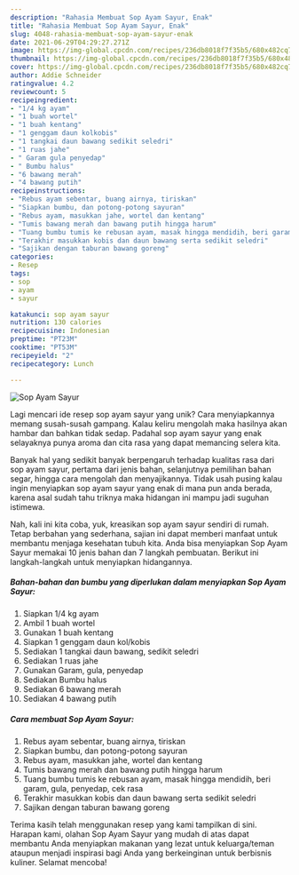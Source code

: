 ```yaml
---
description: "Rahasia Membuat Sop Ayam Sayur, Enak"
title: "Rahasia Membuat Sop Ayam Sayur, Enak"
slug: 4048-rahasia-membuat-sop-ayam-sayur-enak
date: 2021-06-29T04:29:27.271Z
image: https://img-global.cpcdn.com/recipes/236db8018f7f35b5/680x482cq70/sop-ayam-sayur-foto-resep-utama.jpg
thumbnail: https://img-global.cpcdn.com/recipes/236db8018f7f35b5/680x482cq70/sop-ayam-sayur-foto-resep-utama.jpg
cover: https://img-global.cpcdn.com/recipes/236db8018f7f35b5/680x482cq70/sop-ayam-sayur-foto-resep-utama.jpg
author: Addie Schneider
ratingvalue: 4.2
reviewcount: 5
recipeingredient:
- "1/4 kg ayam"
- "1 buah wortel"
- "1 buah kentang"
- "1 genggam daun kolkobis"
- "1 tangkai daun bawang sedikit seledri"
- "1 ruas jahe"
- " Garam gula penyedap"
- " Bumbu halus"
- "6 bawang merah"
- "4 bawang putih"
recipeinstructions:
- "Rebus ayam sebentar, buang airnya, tiriskan"
- "Siapkan bumbu, dan potong-potong sayuran"
- "Rebus ayam, masukkan jahe, wortel dan kentang"
- "Tumis bawang merah dan bawang putih hingga harum"
- "Tuang bumbu tumis ke rebusan ayam, masak hingga mendidih, beri garam, gula, penyedap, cek rasa"
- "Terakhir masukkan kobis dan daun bawang serta sedikit seledri"
- "Sajikan dengan taburan bawang goreng"
categories:
- Resep
tags:
- sop
- ayam
- sayur

katakunci: sop ayam sayur 
nutrition: 130 calories
recipecuisine: Indonesian
preptime: "PT23M"
cooktime: "PT53M"
recipeyield: "2"
recipecategory: Lunch

---
```



![Sop Ayam Sayur](https://img-global.cpcdn.com/recipes/236db8018f7f35b5/680x482cq70/sop-ayam-sayur-foto-resep-utama.jpg)

Lagi mencari ide resep sop ayam sayur yang unik? Cara menyiapkannya memang susah-susah gampang. Kalau keliru mengolah maka hasilnya akan hambar dan bahkan tidak sedap. Padahal sop ayam sayur yang enak selayaknya punya aroma dan cita rasa yang dapat memancing selera kita.

Banyak hal yang sedikit banyak berpengaruh terhadap kualitas rasa dari sop ayam sayur, pertama dari jenis bahan, selanjutnya pemilihan bahan segar, hingga cara mengolah dan menyajikannya. Tidak usah pusing kalau ingin menyiapkan sop ayam sayur yang enak di mana pun anda berada, karena asal sudah tahu triknya maka hidangan ini mampu jadi suguhan istimewa.




Nah, kali ini kita coba, yuk, kreasikan sop ayam sayur sendiri di rumah. Tetap berbahan yang sederhana, sajian ini dapat memberi manfaat untuk membantu menjaga kesehatan tubuh kita. Anda bisa menyiapkan Sop Ayam Sayur memakai 10 jenis bahan dan 7 langkah pembuatan. Berikut ini langkah-langkah untuk menyiapkan hidangannya.

<!--inarticleads1-->

##### Bahan-bahan dan bumbu yang diperlukan dalam menyiapkan Sop Ayam Sayur:

1. Siapkan 1/4 kg ayam
1. Ambil 1 buah wortel
1. Gunakan 1 buah kentang
1. Siapkan 1 genggam daun kol/kobis
1. Sediakan 1 tangkai daun bawang, sedikit seledri
1. Sediakan 1 ruas jahe
1. Gunakan  Garam, gula, penyedap
1. Sediakan  Bumbu halus
1. Sediakan 6 bawang merah
1. Sediakan 4 bawang putih




<!--inarticleads2-->

##### Cara membuat Sop Ayam Sayur:

1. Rebus ayam sebentar, buang airnya, tiriskan
1. Siapkan bumbu, dan potong-potong sayuran
1. Rebus ayam, masukkan jahe, wortel dan kentang
1. Tumis bawang merah dan bawang putih hingga harum
1. Tuang bumbu tumis ke rebusan ayam, masak hingga mendidih, beri garam, gula, penyedap, cek rasa
1. Terakhir masukkan kobis dan daun bawang serta sedikit seledri
1. Sajikan dengan taburan bawang goreng




Terima kasih telah menggunakan resep yang kami tampilkan di sini. Harapan kami, olahan Sop Ayam Sayur yang mudah di atas dapat membantu Anda menyiapkan makanan yang lezat untuk keluarga/teman ataupun menjadi inspirasi bagi Anda yang berkeinginan untuk berbisnis kuliner. Selamat mencoba!
